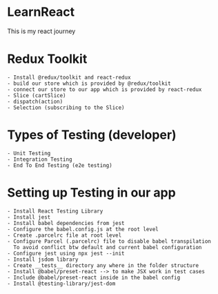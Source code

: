 # LearnReact
This is my react journey


# Redux Toolkit
    - Install @redux/toolkit and react-redux
    - build our store which is provided by @redux/toolkit
    - connect our store to our app which is provided by react-redux
    - Slice (cartSlice)
    - dispatch(action)
    - Selection (subscribing to the Slice)

# Types of Testing (developer)
    - Unit Testing
    - Integration Testing
    - End To End Testing (e2e testing)

# Setting up Testing in our app
    - Install React Testing Library
    - Install jest
    - Install babel dependencies from jest
    - Configure the babel.config.js at the root level
    - Create .parcelrc file at root level
    - Configure Parcel (.parcelrc) file to disable babel transpilation
      To avoid conflict btw default and current babel configuration
    - Configure jest using npx jest --init
    - Install jsdom library
    - Create __tests__ directory any where in the folder structure
    - Install @babel/preset-react --> to make JSX work in test cases
    - Include @babel/preset-react inside in the babel config
    - Install @testing-library/jest-dom 
